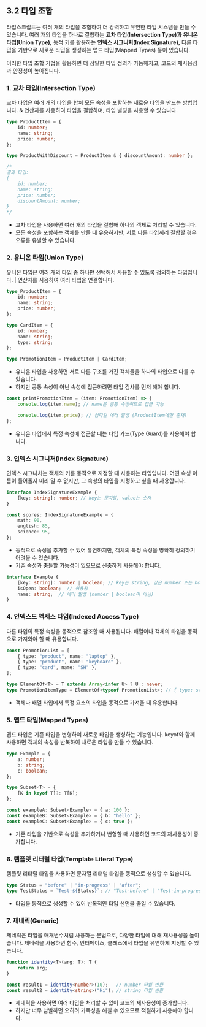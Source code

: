 ## 3.2 타입 조합

타입스크립트는 여러 개의 타입을 조합하여 더 강력하고 유연한 타입 시스템을 만들 수 있습니다.
여러 개의 타입을 하나로 결합하는 **교차 타입(Intersection Type)과 유니온 타입(Union Type),**
동적 키를 활용하는 **인덱스 시그니처(Index Signature),**
다른 타입을 기반으로 새로운 타입을 생성하는 맵드 타입(Mapped Types) 등이 있습니다.

이러한 타입 조합 기법을 활용하면 더 정밀한 타입 정의가 가능해지고, 코드의 재사용성과 안정성이 높아집니다.

### 1. 교차 타입(Intersection Type)

교차 타입은 여러 개의 타입을 합쳐 모든 속성을 포함하는 새로운 타입을 만드는 방법입니다.
& 연산자를 사용하여 타입을 결합하며, 타입 별칭을 사용할 수 있습니다.

```ts
type ProductItem = {
    id: number;
    name: string;
    price: number;
};

type ProductWithDiscount = ProductItem & { discountAmount: number };

/*
결과 타입:
{
    id: number;
    name: string;
    price: number;
    discountAmount: number;
}
*/
```

- 교차 타입을 사용하면 여러 개의 타입을 결합해 하나의 객체로 처리할 수 있습니다.
- 모든 속성을 포함하는 객체를 만들 때 유용하지만, 서로 다른 타입끼리 결합할 경우 오류를 유발할 수 있습니다.

### 2. 유니온 타입(Union Type)

유니온 타입은 여러 개의 타입 중 하나만 선택해서 사용할 수 있도록 정의하는 타입입니다.
| 연산자를 사용하여 여러 타입을 연결합니다.

```ts
type ProductItem = {
    id: number;
    name: string;
    price: number;
};

type CardItem = {
    id: number;
    name: string;
    type: string;
};

type PromotionItem = ProductItem | CardItem;
```

- 유니온 타입을 사용하면 서로 다른 구조를 가진 객체들을 하나의 타입으로 다룰 수 있습니다.
- 하지만 공통 속성이 아닌 속성에 접근하려면 타입 검사를 먼저 해야 합니다.

```ts
const printPromotionItem = (item: PromotionItem) => {
    console.log(item.name); // name은 공통 속성이므로 접근 가능

    console.log(item.price); // 컴파일 에러 발생 (ProductItem에만 존재)
};
```

- 유니온 타입에서 특정 속성에 접근할 때는 타입 가드(Type Guard)를 사용해야 합니다.

### 3. 인덱스 시그니처(Index Signature)

인덱스 시그니처는 객체의 키를 동적으로 지정할 때 사용하는 타입입니다.
어떤 속성 이름이 들어올지 미리 알 수 없지만, 그 속성의 타입을 지정하고 싶을 때 사용합니다.

```ts
interface IndexSignatureExample {
    [key: string]: number; // key는 문자열, value는 숫자
}

const scores: IndexSignatureExample = {
    math: 90,
    english: 85,
    science: 95,
};
```

- 동적으로 속성을 추가할 수 있어 유연하지만, 객체의 특정 속성을 명확히 정의하기 어려울 수 있습니다.
- 기존 속성과 충돌할 가능성이 있으므로 신중하게 사용해야 합니다.

```ts
interface Example {
    [key: string]: number | boolean; // key는 string, 값은 number 또는 boolean만 가능
    isOpen: boolean;  // 허용됨
    name: string;  // 에러 발생 (number | boolean이 아님)
}
```

### 4. 인덱스드 액세스 타입(Indexed Access Type)

다른 타입의 특정 속성을 동적으로 참조할 때 사용됩니다.
배열이나 객체의 타입을 동적으로 가져와야 할 때 유용합니다.

```ts
const PromotionList = [
    { type: "product", name: "laptop" },
    { type: "product", name: "keyboard" },
    { type: "card", name: "SH" },
];

type ElementOf<T> = T extends Array<infer U> ? U : never;
type PromotionItemType = ElementOf<typeof PromotionList>; // { type: string; name: string; }
```

- 객체나 배열 타입에서 특정 요소의 타입을 동적으로 가져올 때 유용합니다.

### 5. 맵드 타입(Mapped Types)

맵드 타입은 기존 타입을 변형하여 새로운 타입을 생성하는 기능입니다.
keyof와 함께 사용하면 객체의 속성을 반복하여 새로운 타입을 만들 수 있습니다.

```ts
type Example = {
    a: number;
    b: string;
    c: boolean;
};

type Subset<T> = {
    [K in keyof T]?: T[K];
};

const exampleA: Subset<Example> = { a: 100 };
const exampleB: Subset<Example> = { b: "hello" };
const exampleC: Subset<Example> = { c: true };
```
- 기존 타입을 기반으로 속성을 추가하거나 변형할 때 사용하면 코드의 재사용성이 증가합니다.

### 6. 템플릿 리터럴 타입(Template Literal Type)

템플릿 리터럴 타입을 사용하면 문자열 리터럴 타입을 동적으로 생성할 수 있습니다.

```ts
type Status = "before" | "in-progress" | "after";
type TestStatus = `Test-${Status}`; // "Test-before" | "Test-in-progress" | "Test-after"
```

- 타입을 동적으로 생성할 수 있어 반복적인 타입 선언을 줄일 수 있습니다.

### 7. 제네릭(Generic)

제네릭은 타입을 매개변수처럼 사용하는 문법으로, 다양한 타입에 대해 재사용성을 높여줍니다.
제네릭을 사용하면 함수, 인터페이스, 클래스에서 타입을 유연하게 지정할 수 있습니다.

```ts
function identity<T>(arg: T): T {
    return arg;
}

const result1 = identity<number>(10);   // number 타입 반환
const result2 = identity<string>("Hi"); // string 타입 반환
```

- 제네릭을 사용하면 여러 타입을 처리할 수 있어 코드의 재사용성이 증가합니다.
- 하지만 너무 남발하면 오히려 가독성을 해칠 수 있으므로 적절하게 사용해야 합니다.
